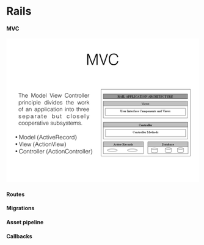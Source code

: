 Rails
=====

#### MVC
![mvc](/images/rails_mvc.png)

#### Routes
#### Migrations
#### Asset pipeline
#### Callbacks
